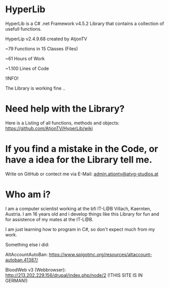 # HyperLib
HyperLib is a C# .net Framework v4.5.2 Library that contains a collection of usefull functions.

HyperLip v2.4.9.68 created by AtjonTV

~79 Functions in 15 Classes (Files)

~61 Hours of Work

~1.100 Lines of Code

!INFO!

The Library is working fine ..

# Need help with the Library?
Here is a Listing of all functions, methods and objects: https://github.com/AtjonTV/HyperLib/wiki

# If you find a mistake in the Code, or have a idea for the Library tell me.

Write on GitHub or contect me via E-Mail: admin.atjontv@atvg-studios.at

# Who am i?

I am a computer scientist working at the bfi IT-L@B Villach, Kaernten, Austria.
I am 16 years old and i develop things like this Library for fun and for assistence of my mates at the IT-L@B.

I am just learning how to program in C#, so don't expect much from my work.

Something else i did:

AltAccountAutoBan: https://www.spigotmc.org/resources/altaccount-autoban.41387/

BloodWeb v3 (Webbrowser): http://213.202.229.156/drupal/index.php/node/2 (!THIS SITE IS IN GERMAN!)

